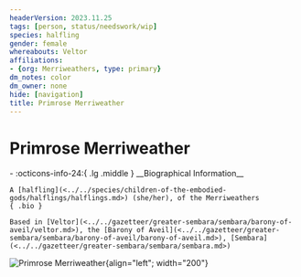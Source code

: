 ```yaml
---
headerVersion: 2023.11.25
tags: [person, status/needswork/wip]
species: halfling
gender: female
whereabouts: Veltor
affiliations:
- {org: Merriweathers, type: primary}
dm_notes: color
dm_owner: none
hide: [navigation]
title: Primrose Merriweather
---
```

# Primrose Merriweather
<div class="grid cards ext-narrow-margin ext-one-column" markdown>
- :octicons-info-24:{ .lg .middle } __Biographical Information__

    A [halfling](<../../species/children-of-the-embodied-gods/halflings/halflings.md>) (she/her), of the Merriweathers  
    { .bio }

    Based in [Veltor](<../../gazetteer/greater-sembara/sembara/barony-of-aveil/veltor.md>), the [Barony of Aveil](<../../gazetteer/greater-sembara/sembara/barony-of-aveil/barony-of-aveil.md>), [Sembara](<../../gazetteer/greater-sembara/sembara/sembara.md>)
</div>


![Primrose Merriweather](../../assets/primrose-merriweather.png){align="left"; width="200"}
